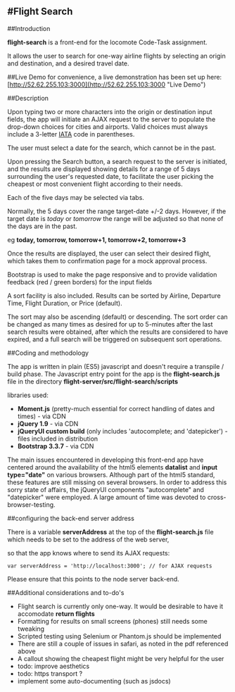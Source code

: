 #Flight Search
---

##Introduction

**flight-search** is a front-end for the locomote Code-Task assignment.

It allows the user to search for one-way airline flights by selecting an origin and destination, and a desired travel date.

##Live Demo
for convenience, a live demonstration has been set up here:
[http://52.62.255.103:3000](http://52.62.255.103:3000 "Live Demo")

##Description


Upon typing two or more characters into the origin or destination input fields, the app will initiate an AJAX request to the server to populate the drop-down choices for cities and airports. Valid choices must always include a 3-letter [IATA](https://en.wikipedia.org/wiki/International_Air_Transport_Association_airport_code) code in parentheses.

The user must select a date for the search, which cannot be in the past.

Upon pressing the Search button, a search request to the server is initiated, and the results are displayed showing details for a range of 5 days surrounding the user's requested date, to facilitate the user picking the cheapest or most convenient flight according to their needs.

Each of the five days may be selected via tabs. 

Normally, the 5 days cover the range target-date +/-2 days. 
However, if the target date is *today* or *tomorrow* the range will be adjusted so that none of the days are in the past. 

eg **today, tomorrow, tomorrow+1, tomorrow+2, tomorrow+3**

Once the results are displayed, the user can select their desired flight, which takes them to confirmation page for a mock approval process.

Bootstrap is used to make the page responsive and to provide validation feedback (red / green borders) for the input fields

A sort facility is also included. Results can be sorted by Airline, Departure Time, Flight Duration, or Price (default).

The sort may also be ascending (default) or descending. The sort order can be changed as many times as desired for up to 5-minutes after the last search results were obtained, 
after which the results are considered to have expired, and a full search will be triggered on subsequent sort operations.

##Coding and methodology

The app is written in plain (ES5) javascript and doesn't require a transpile / build phase. 
The Javascript entry point for the app is the **flight-search.js** file in the directory **flight-server/src/flight-search/scripts**

libraries used:

* **Moment.js** (pretty-much essential for correct handling of dates and times) - via CDN
* **jQuery 1.9** - via CDN
* **jQueryUI custom build** (only includes 'autocomplete; and 'datepicker') - files included in distribution
* **Bootstrap 3.3.7** - via CDN

The main issues encountered in developing this front-end app have centered around the availability of the html5 elements **datalist** and **input type="date"** on various browsers. Although part of the html5 standard, these features are still missing on several browsers. In order to address this sorry state of affairs, the jQueryUI components "autocomplete" and "datepicker" were employed. A large amount of time was devoted to cross-browser-testing.

##configuring the back-end server address

There is a variable **serverAddress** at the top of the **flight-search.js** file which needs to be set to the address of the web server,

so that the app knows where to send its AJAX requests:

	var serverAddress = 'http://localhost:3000'; // for AJAX requests

Please ensure that this points to the node server back-end.


##Additional considerations and to-do's

* Flight search is currently only one-way. It would be desirable to have it accomodate **return flights**
* Formatting for results on small screens (phones) still needs some tweaking
* Scripted testing using Selenium or Phantom.js should be implemented
* There are still a couple of issues in safari, as noted in the pdf referenced above
* A callout showing the cheapest flight might be very helpful for the user
* todo: improve aesthetics
* todo: https transport ?
* implement some auto-documenting (such as jsdocs)









